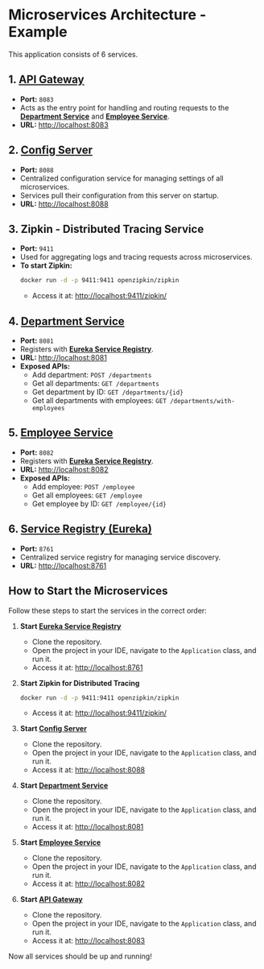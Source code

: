 # Microservices Architecture - Example

This application consists of 6 services.

## 1. [API Gateway](https://github.com/code-with-rj1399/microservice-with-sb-api-gateway)
- **Port:** `8083`
- Acts as the entry point for handling and routing requests to the **[Department Service](https://github.com/code-with-rj1399/microservice-with-sb-department-service)** and **[Employee Service](https://github.com/code-with-rj1399/microservice-with-sb-employee-service)**.
- **URL:** [http://localhost:8083](http://localhost:8083)

## 2. [Config Server](https://github.com/code-with-rj1399/microservice-with-sb-config-server)
- **Port:** `8088`
- Centralized configuration service for managing settings of all microservices.
- Services pull their configuration from this server on startup.
- **URL:** [http://localhost:8088](http://localhost:8088)

## 3. Zipkin - Distributed Tracing Service
- **Port:** `9411`
- Used for aggregating logs and tracing requests across microservices.
- **To start Zipkin:**
  ```sh
  docker run -d -p 9411:9411 openzipkin/zipkin
  ```
    - Access it at: [http://localhost:9411/zipkin/](http://localhost:9411/zipkin/)

## 4. [Department Service](https://github.com/code-with-rj1399/microservice-with-sb-department-service)
- **Port:** `8081`
- Registers with **[Eureka Service Registry](https://github.com/code-with-rj1399/microservice-with-sb-service-registry)**.
- **URL:** [http://localhost:8081](http://localhost:8081)
- **Exposed APIs:**
    - Add department: `POST /departments`
    - Get all departments: `GET /departments`
    - Get department by ID: `GET /departments/{id}`
    - Get all departments with employees: `GET /departments/with-employees`

## 5. [Employee Service](https://github.com/code-with-rj1399/microservice-with-sb-employee-service)
- **Port:** `8082`
- Registers with **[Eureka Service Registry](https://github.com/code-with-rj1399/microservice-with-sb-service-registry)**.
- **URL:** [http://localhost:8082](http://localhost:8082)
- **Exposed APIs:**
    - Add employee: `POST /employee`
    - Get all employees: `GET /employee`
    - Get employee by ID: `GET /employee/{id}`

## 6. [Service Registry (Eureka)](https://github.com/code-with-rj1399/microservice-with-sb-service-registry)
- **Port:** `8761`
- Centralized service registry for managing service discovery.
- **URL:** [http://localhost:8761](http://localhost:8761)

## How to Start the Microservices
Follow these steps to start the services in the correct order:

1. **Start [Eureka Service Registry](https://github.com/code-with-rj1399/microservice-with-sb-service-registry)**
    - Clone the repository.
    - Open the project in your IDE, navigate to the `Application` class, and run it.
    - Access it at: [http://localhost:8761](http://localhost:8761)

2. **Start Zipkin for Distributed Tracing**
   ```sh
   docker run -d -p 9411:9411 openzipkin/zipkin
   ```
    - Access it at: [http://localhost:9411/zipkin/](http://localhost:9411/zipkin/)

3. **Start [Config Server](https://github.com/code-with-rj1399/microservice-with-sb-config-server)**
    - Clone the repository.
    - Open the project in your IDE, navigate to the `Application` class, and run it.
    - Access it at: [http://localhost:8088](http://localhost:8088)

4. **Start [Department Service](https://github.com/code-with-rj1399/microservice-with-sb-department-service)**
    - Clone the repository.
    - Open the project in your IDE, navigate to the `Application` class, and run it.
    - Access it at: [http://localhost:8081](http://localhost:8081)

5. **Start [Employee Service](https://github.com/code-with-rj1399/microservice-with-sb-employee-service)**
    - Clone the repository.
    - Open the project in your IDE, navigate to the `Application` class, and run it.
    - Access it at: [http://localhost:8082](http://localhost:8082)

6. **Start [API Gateway](https://github.com/code-with-rj1399/microservice-with-sb-api-gateway)**
    - Clone the repository.
    - Open the project in your IDE, navigate to the `Application` class, and run it.
    - Access it at: [http://localhost:8083](http://localhost:8083)

Now all services should be up and running!

